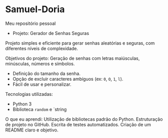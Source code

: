 # Samuel-Doria
Meu repositório pessoal

- Projeto: Gerador de Senhas Seguras

Projeto simples e eficiente para gerar senhas aleatórias e seguras, com diferentes níveis de complexidade.

Objetivos do projeto: Geração de senhas com letras maiúsculas, minúsculas, números e símbolos.
- Definição do tamanho da senha.
- Opção de excluir caracteres ambíguos (ex: `0`, `O`, `1`, `l`).
- Fácil de usar e personalizar.

Tecnologias utilizadas:
- Python 3
- Biblioteca `random` e `string

O que eu aprendi:
Utilização de bibliotecas padrão do Python.
Estruturação de projeto no GitHub.
Escrita de testes automatizados.
Criação de um README claro e objetivo.
